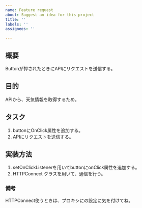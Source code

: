 ```yaml
---
name: Feature request
about: Suggest an idea for this project
title: ''
labels: ''
assignees: ''

---
```


## 概要
Buttonが押されたときにAPIにリクエストを送信する。

## 目的
APIから、天気情報を取得するため。

## タスク
1. buttonにOnClick属性を追加する。
2. APIにリクエストを送信する。

## 実装方法
1. setOnClickListenerを用いてbuttonにonClick属性を追加する。
2. HTTPConnect クラスを用いて、通信を行う。

### 備考
HTTPConnect使うときは、プロキシにの設定に気を付けてね。
